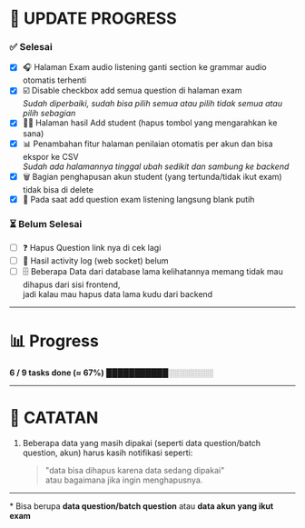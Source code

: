 # 🚀 UPDATE PROGRESS

### ✅ Selesai
- [x] 🎧 Halaman Exam audio listening ganti section ke grammar audio otomatis terhenti  
- [x] ☑️ Disable checkbox add semua question di halaman exam  
      _Sudah diperbaiki, sudah bisa pilih semua atau pilih tidak semua atau pilih sebagian_
- [x] 👨‍🎓 Halaman hasil Add student (hapus tombol yang mengarahkan ke sana)  
- [x] 📊 Penambahan fitur halaman penilaian otomatis per akun dan bisa ekspor ke CSV  
      _Sudah ada halamannya tinggal ubah sedikit dan sambung ke backend_  
- [x] 🗑️ Bagian penghapusan akun student (yang tertunda/tidak ikut exam) tidak bisa di delete  
- [x] 📝 Pada saat add question exam listening langsung blank putih  

### ⏳ Belum Selesai
- [ ] ❓ Hapus Question link nya di cek lagi  
- [ ] 🔌 Hasil activity log (web socket) belum  
- [ ] 🗄️ Beberapa Data dari database lama kelihatannya memang tidak mau dihapus dari sisi frontend,  
      jadi kalau mau hapus data lama kudu dari backend  

---

# 📊 Progress
**6 / 9 tasks done (≈ 67%)**
███████████░░░░░░░░

---

# 📝 CATATAN

1. Beberapa data yang masih dipakai (seperti data question/batch question, akun) harus kasih notifikasi seperti:  
   > "data bisa dihapus karena data sedang dipakai"  
   atau bagaimana jika ingin menghapusnya.  

---

\* Bisa berupa **data question/batch question** atau **data akun yang ikut exam**

